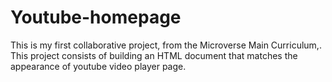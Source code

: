 # Youtube-homepage
This is my first collaborative project, from the Microverse Main Curriculum,. This project consists of building an HTML document that matches the appearance of youtube video player page.
